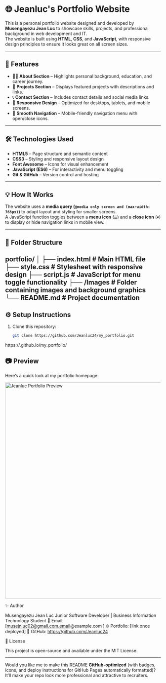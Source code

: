 # 🌐 Jeanluc's Portfolio Website

This is a personal portfolio website designed and developed by **Musengayezu Jean Luc** to showcase skills, projects, and professional background in web development and IT.  
The website is built using **HTML**, **CSS**, and **JavaScript**, with responsive design principles to ensure it looks great on all screen sizes.

---

## 🚀 Features

- 🧑‍💻 **About Section** – Highlights personal background, education, and career journey.  
- 💼 **Projects Section** – Displays featured projects with descriptions and links.  
- 📞 **Contact Section** – Includes contact details and social media links.  
- 📱 **Responsive Design** – Optimized for desktops, tablets, and mobile screens.  
- 🎨 **Smooth Navigation** – Mobile-friendly navigation menu with open/close icons.  

---

## 🛠️ Technologies Used

- **HTML5** – Page structure and semantic content  
- **CSS3** – Styling and responsive layout design  
- **Font Awesome** – Icons for visual enhancement  
- **JavaScript (ES6)** – For interactivity and menu toggling  
- **Git & GitHub** – Version control and hosting  

---

## 💡 How It Works

The website uses a **media query (`@media only screen and (max-width: 768px)`)** to adapt layout and styling for smaller screens.  
A JavaScript function toggles between a **menu icon** (`☰`) and a **close icon** (`✖`) to display or hide navigation links in mobile view.

---

## 🧩 Folder Structure

portfolio/
│
├── index.html # Main HTML file
├── style.css # Stylesheet with responsive design
├── script.js # JavaScript for menu toggle functionality
├── /Images # Folder containing images and background graphics
└── README.md # Project documentation
---

## ⚙️ Setup Instructions

1. Clone this repository:
   ```bash
   git clone https://github.com/Jeanluc24/my_portfolio.git

  https://<Jeanluc24>.github.io/my_portfolio/

  ## 📷 Preview

Here’s a quick look at my portfolio homepage:

<img src="Images/Screenshot 2025-10-29 124253.png" alt="Jeanluc Portfolio Preview" width="700">


✨ Author

Musengayezu Jean Luc
Junior Software Developer | Business Information Technology Student
📧 Email: [musejnluc02@gmail.com.email@example.com
]
🌐 Portfolio: [link once deployed]
💼 GitHub: https://github.com/Jeanluc24

🪪 License

This project is open-source and available under the MIT License.


---

Would you like me to make this README **GitHub-optimized** (with badges, icons, and deploy instructions for GitHub Pages automatically formatted)?  
It’ll make your repo look more professional and attractive to recruiters.

